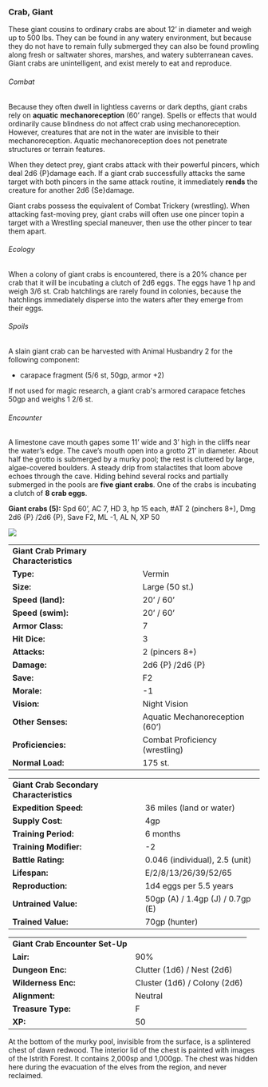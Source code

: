 ### Crab, Giant

These giant cousins to ordinary crabs are about 12’ in diameter and weigh up to 500 lbs. They can be found in any watery environment, but because they do not have to remain fully submerged they can also be found prowling along fresh or saltwater shores, marshes, and watery subterranean caves. Giant crabs are unintelligent, and exist merely to eat and reproduce.

###### Combat

Because they often dwell in lightless caverns or dark depths, giant crabs rely on **aquatic** **mechanoreception** (60’ range). Spells or effects that would ordinarily cause blindness do not affect crab using mechanoreception. However, creatures that are not in the water are invisible to their mechanoreception. Aquatic mechanoreception does not penetrate structures or terrain features.

When they detect prey, giant crabs attack with their powerful pincers, which deal 2d6 {P}damage each. If a giant crab successfully attacks the same target with both pincers in the same attack routine, it immediately **rends** the creature for another 2d6 {Se}damage.

Giant crabs possess the equivalent of Combat Trickery (wrestling). When attacking fast-moving prey, giant crabs will often use one pincer topin a target with a Wrestling special maneuver, then use the other pincer to tear them apart.

###### Ecology

When a colony of giant crabs is encountered, there is a 20% chance per crab that it will be incubating a clutch of 2d6 eggs. The eggs have 1 hp and weigh 3/6 st. Crab hatchlings are rarely found in colonies, because the hatchlings immediately disperse into the waters after they emerge from their eggs.

###### Spoils

A slain giant crab can be harvested with Animal Husbandry 2 for the following component:

* carapace fragment (5/6 st, 50gp, armor +2)

If not used for magic research, a giant crab's armored carapace fetches 50gp and weighs 1 2/6 st.

###### Encounter

A limestone cave mouth gapes some 11’ wide and 3’ high in the cliffs near the water’s edge. The cave’s mouth open into a grotto 21’ in diameter. About half the grotto is submerged by a murky pool; the rest is cluttered by large, algae-covered boulders. A steady drip from stalactites that loom above echoes through the cave. Hiding behind several rocks and partially submerged in the pools are **five giant crabs**. One of the crabs is incubating a clutch of **8 crab eggs**.

**Giant crabs (5):** Spd 60’, AC 7, HD 3, hp 15 each, #AT 2 (pinchers 8+), Dmg 2d6 {P} /2d6 {P}, Save F2, ML -1, AL N, XP 50

![](data:image/png;base64...)

|  |  |
| --- | --- |
| **Giant Crab** **Primary Characteristics** | |
| **Type:** | Vermin |
| **Size:** | Large (50 st.) |
| **Speed (land):** | 20’ / 60’ |
| **Speed (swim):** | 20’ / 60’ |
| **Armor Class:** | 7 |
| **Hit Dice:** | 3 |
| **Attacks:** | 2 (pincers 8+) |
| **Damage:** | 2d6 {P} /2d6 {P} |
| **Save:** | F2 |
| **Morale:** | -1 |
| **Vision:** | Night Vision |
| **Other Senses:** | Aquatic Mechanoreception (60’) |
| **Proficiencies:** | Combat Proficiency (wrestling) |
| **Normal Load:** | 175 st. |

|  |  |
| --- | --- |
| **Giant Crab** **Secondary Characteristics** | |
| **Expedition Speed:** | 36 miles (land or water) |
| **Supply Cost:** | 4gp |
| **Training Period:** | 6 months |
| **Training Modifier:** | -2 |
| **Battle Rating:** | 0.046 (individual), 2.5 (unit) |
| **Lifespan:** | E/2/8/13/26/39/52/65 |
| **Reproduction:** | 1d4 eggs per 5.5 years |
| **Untrained Value:** | 50gp (A) / 1.4gp (J) / 0.7gp (E) |
| **Trained Value:** | 70gp (hunter) |

|  |  |
| --- | --- |
| **Giant Crab** **Encounter Set-Up** | |
| **Lair:** | 90% |
| **Dungeon Enc:** | Clutter (1d6) / Nest (2d6) |
| **Wilderness Enc:** | Cluster (1d6) / Colony (2d6) |
| **Alignment:** | Neutral |
| **Treasure Type:** | F |
| **XP:** | 50 |

At the bottom of the murky pool, invisible from the surface, is a splintered chest of dawn redwood. The interior lid of the chest is painted with images of the Istrith Forest. It contains 2,000sp and 1,000gp. The chest was hidden here during the evacuation of the elves from the region, and never reclaimed.
